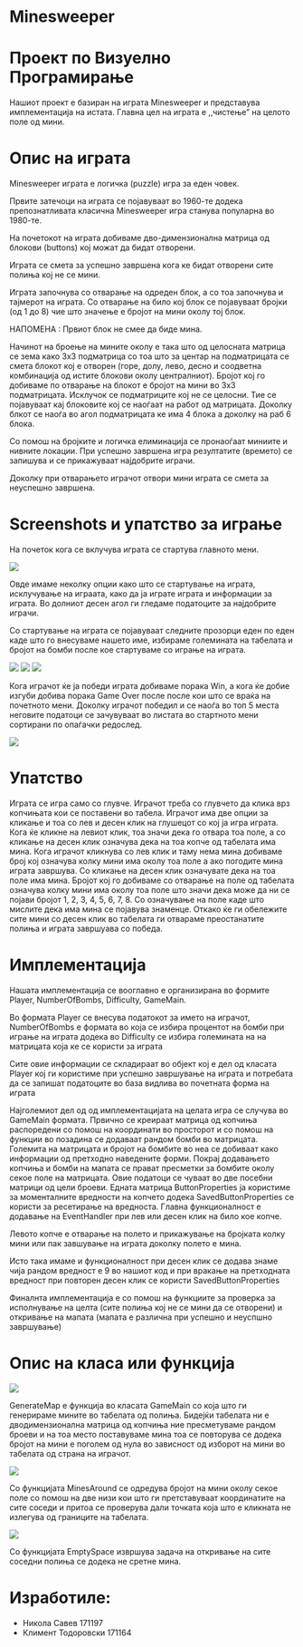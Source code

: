 # Minesweeper

# Проект по Визуелно Програмирање
Нашиот проект e базиран на играта Minesweeper и представува имплементација на истата. Главна цел на играта е ,,чистење” на целото поле од мини.

# Опис на играта
Minesweeper играта е логичка (puzzle) игра за еден човек.

Првите затечоци на играта се појавуваат во 1960-те додека препознатливата класична Minesweeper игра станува популарна во 1980-те.

На почетокот на играта добиваме дво-димензионална матрица од блокови (buttons) кој можат да бидат отворени.

Играта се смета за успешно завршена кога ке бидат отворени сите полиња кој не се мини. 

Играта започнува со отварање на одреден блок, а со тоа започнува и тајмерот на играта. Со отварање на  било кој блок се појавуваат бројки (од 1 до 8) чие што значење е бројот на мини околу тој блок.

НАПОМЕНА : Првиот блок не смее да биде мина.

Начинот на броење на мините околу е така што од целосната матрица се зема како 3x3 подматрица со тоа што за центар на подматрицата се смета блокот кој е отворен (горе, долу, лево, десно и соодветна комбинација од истите блокови околу централниот). Бројот кој го добиваме по отварање на блокот е бројот на мини во 3x3 подматрицата. Исклучок се подматриците кој не се целосни. Тие се појавуваат кај блоковите кој се наоѓаат на работ од матрицата. Доколку блкот се наоѓа во агол подматрицата ке има 4 блока а доколку на раб 6 блока.

Со помош на бројките и логичка елиминација се пронаоѓаат миниите и нивните локации. При успешно завршена игра резултатите (времето) се запишува и се прикажуваат најдобрите играчи. 

Доколку при отварањето играчот отвори мини играта се смета за неуспешно завршена.

# Screenshots и упатство за играње
На почеток кога се вклучува играта се стартува главното мени.

![](startinggame.png)

Овде имаме неколку опции како што се стартување на играта, исклучување на играата, како да ја играте играта и информации за играта. Во долниот десен агол ги гледаме податоците за најдобрите играчи.

Со стартување на играта се појавуваат следните прозорци еден по еден каде што го внесуваме нашето име, избираме големината на табелата и бројот на бомби после кое стартуваме со играње на играта.

![](entername.png)
![](number.png)
![](numberofbombs.png)

Кога играчот ќе ја победи играта добиваме порака Win, а кога ќе добие изгуби добива порака Game Over после после кои што се враќа на почетното мени. Доколку играчот победил и се наоѓа во топ 5 места неговите податоци се зачувуваат во листата во стартното мени сортирани по опаѓачки редослед.

![](gamewon.png)

# Упатство
Играта се игра само со глувче. Играчот треба со глувчето да клика врз копчињата кои се поставени во табела. Играчот има две опции за кликање и тоа со лев и десен клик на глушецот со кој ја игра играта. Кога ќе кликне на левиот клик, тоа значи дека го отвара тоа поле, а со кликање на десен клик означува дека на тоа копче од табелата има мина. Кога играчот кликнува со лев клик и таму нема мина добиваме број кој означува колку мини има околу тоа поле а ако погодите мина играта завршува. Со кликање на десен клик означувате дека на тоа поле има мина.
Бројот кој го добиваме со отварање на поле од табелата означува колку мини има околу тоа поле што значи дека може да ни се појави бројот 1, 2, 3, 4, 5, 6, 7, 8.
Со означување на поле каде што мислите дека има мина се појавува знаменце.
Откако ќе ги обележите сите мини со десен клик во табелата ги отвараме преостанатите полиња и играта завршуава со победа.

# Имплементација
Нашата имплементација се вооглавно е организирана во формите Player, NumberOfBombs, Difficulty, GameMain.

Во формата  Player се внесува податокот за името на играчот, NumberOfBombs е формата во која се избира процентот на бомби при играње на играта додека во Difficulty се избира големината на на матрицата која ке се користи за играта 

Сите овие информации се складираат во објект кој е дел од класата Player кој ги користиме при успешно завршување на играта и потребата да се запишат податоците во база видлива во почетната форма на играта 

Најголемиот дел од од имплементацијата на целата игра се случува во GameMain формата. Првично се креираат матрица од копчиња распоредени со помош на координати во просторот и со помош на функции во позадина се додаваат рандом бомби во матрицата. Големита на матрицата и бројот на бомбите во неа се добиваат како информации од претходно наведените форми. Покрај додавањето копчиња и бомби на мапата се прават пресметки за бомбите околу секое поле на матрицата. Овие податоци се чуваат во две посебни матрици од цели броеви. Едната матрица ButtonProperties ја користиме за моменталните вредности на копчето додека SavedButtonProperties се користи за ресетирање на вредноста. Главна функционалност е додавање на EventHandler при лев или десен клик на било кое копче. 

Левото копче е отварање на полето и прикажување на бројката колку мини или пак завшување на играта доколку полето е мина.

Исто така имаме и функционалност при десен клик се додава знаме чија рандом вредност е 9 во нашиот код и при вракање на претходната вредност при повторен десен клик се користи SavedButtonProperties

Финалнта имплементација е со помош на функциите за проверка за исполнување на целта (сите полиња кој не се мини да се отворени) и откривање на мапата (мапата е различна при успешно и неуспшно завршување)

# Опис на класа или функција

![](generatemap.png)

GenerateMap е функција во класата GameMain со која што ги генерираме мините во табелата од полиња. Бидејќи табелата ни е дводимензионална матрица од копчиња ние пресметуваме рандом броеви и на тоа место поставуваме мина тоа се повторува се додека бројот на мини е поголем од нула во зависност од изборот на мини во табелата од страна на играчот.

![](minesaround.png)

Со функцијата MinesAround се одредува бројот на мини околу секое поле со помош на две низи кои што ги претставуваат координатите на сите соседи и притоа се проверува дали точката која што е кликната не излегува од границите на табелата.

![](emptyspace.png)

Со функцијата EmptySpace извршува задача на откривање на сите соседни полиња се додека не сретне мина.

# Изработиле:
  - Никола Савев 171197
  - Климент Тодоровски 171164
  
  
